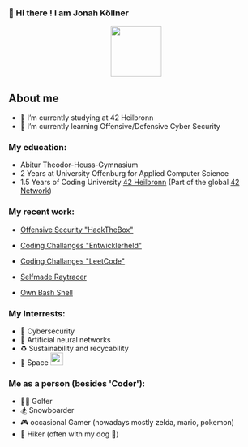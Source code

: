 ### 👋 Hi there ! I am Jonah Köllner

<div id="header" align="center">
  <img src="https://media.giphy.com/media/v1.Y2lkPTc5MGI3NjExMW5xaHRtYWhjbnc2eXR6MW51Y2tzdmczaGNjcWoxMzh1ZjMxc2g2aSZlcD12MV9pbnRlcm5hbF9naWZfYnlfaWQmY3Q9cw/Oj25fisQ3zhukVWY96/giphy.gif" width="100"/>
</div>


## About me

- 🔭 I’m currently studying at 42 Heilbronn
- 🌱 I’m currently learning Offensive/Defensive Cyber Security

### My education:
- Abitur Theodor-Heuss-Gymnasium
- 2 Years at University Offenburg for Applied Computer Science
- 1.5 Years of Coding University [42 Heilbronn](https://www.42heilbronn.de/de/?gad_source=1&gclid=EAIaIQobChMIzMWH4pC6hAMVWq6DBx0fgAvYEAAYASAAEgJrUfD_BwE) (Part of the global [42 Network](https://www.42network.org/42-schools/))
### My recent work:
* [Offensive Security "HackTheBox"](https://app.hackthebox.com/profile/1756041)

* [Coding Challanges "Entwicklerheld"](https://platform.entwicklerheld.de/publicprofile/05d3f36cdc3bec4be5865cf7e94dc778)

* [Coding Challanges "LeetCode"](https://leetcode.com/Jonah101010/)

* [Selfmade Raytracer](https://github.com/JonahKoellner/miniRT)

* [Own Bash Shell](https://github.com/JonahKoellner/minishell)
<!-- have been codig for x years
- languages (Python, Java, CPP, C, Rust)
Languages & Tools:
Python   Java     CPP     C    Rust    GIT   Docker   VMBox/UTM   Postman     Jupyter Notebook
<iamge> <images>  <image>
- list of projects
give projects the icon of the language as indicator in what they are written
-->

### My Interrests:
  - 🚨 Cybersecurity
  - 🤖 Artificial neural networks
  - ♻️ Sustainability and recycability
  - 🚀 Space <img src="https://github.com/JonahKoellner/JonahKoellner/assets/33061141/b5234209-af8d-40c7-bc5a-1770b4b813b5" width ="25"/>

### Me as a person (besides 'Coder'):
* 🏌️‍♂️ Golfer
* 🏂 Snowboarder
* 🎮 occasional Gamer (nowadays mostly zelda, mario, pokemon)
* 🌳 Hiker (often with my dog 🐶)


<!--
**JonahKoellner/JonahKoellner** is a ✨ _special_ ✨ repository because its `README.md` (this file) appears on your GitHub profile.

Here are some ideas to get you started:

- 🔭 I’m currently studiyng at 42 Heilbronn
- 🌱 I’m currently learning ...
- 👯 I’m looking to collaborate on ...
- 🤔 I’m looking for help with ...
- 💬 Ask me about ...
- 📫 How to reach me: ...
- 😄 Pronouns: ...
- ⚡ Fun fact: ...
-->
